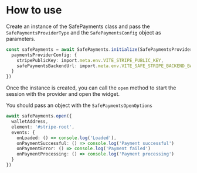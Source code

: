 # How to use

Create an instance of the SafePayments class and pass the `SafePaymentsProviderType` and the `SafePaymentsConfig` object as parameters.

```typescript
const safePayments = await SafePayments.initialize(SafePaymentsProviderType.Stripe, {
  paymentsProviderConfig: {
    stripePublicKey: import.meta.env.VITE_STRIPE_PUBLIC_KEY,
    safePaymentsBackendUrl: import.meta.env.VITE_SAFE_STRIPE_BACKEND_BASE_URL
  }
})
```

Once the instance is created, you can call the `open` method to start the session with the provider and open the widget.

You should pass an object with the `SafePaymentsOpenOptions`

```typescript
await safePayments.open({
  walletAddress,
  element: '#stripe-root',
  events: {
    onLoaded: () => console.log('Loaded'),
    onPaymentSuccessful: () => console.log('Payment successful')
    onPaymentError: () => console.log('Payment failed')
    onPaymentProcessing: () => console.log('Payment processing')
  }
})
```
